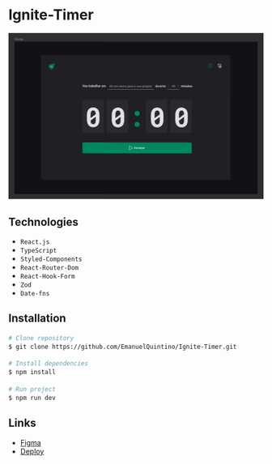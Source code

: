 # Ignite-Timer

![Ignite-Timer](./public/home-ignite-timer.png)

## Technologies

- `React.js`
- `TypeScript`
- `Styled-Components`
- `React-Router-Dom`
- `React-Hook-Form`
- `Zod`
- `Date-fns`

## Installation

```bash
# Clone repository
$ git clone https://github.com/EmanuelQuintino/Ignite-Timer.git

# Install dependencies
$ npm install

# Run project
$ npm run dev
```

## Links

- [Figma](https://www.figma.com/community/file/1127351821076435124)
- [Deploy]()
